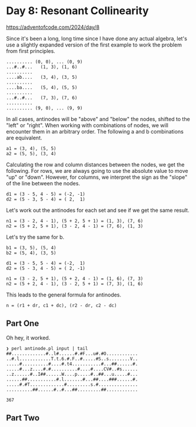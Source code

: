 # Day 8: Resonant Collinearity

https://adventofcode.com/2024/day/8

Since it's been a long, long time since I have done any actual algebra, let's use a slightly expanded version of the
first example to work the problem from first principles.

```
.......... (0, 0), ... (0, 9)
...#..#...   (1, 3), (1, 6)
..........
....ab....   (3, 4), (3, 5)
..........
....ba....   (5, 4), (5, 5)
..........
...#..#...   (7, 3), (7, 6)
..........
.......... (9, 0), ... (9, 9)
```

In all cases, antinodes will be "above" and "below" the nodes, shifted to the "left" or "right". When working with
combinations of nodes, we will encounter them in an arbitrary order. The following a and b combinations are equivalent.

```
a1 = (3, 4), (5, 5)
a2 = (5, 5), (3, 4)
```

Calculating the row and column distances between the nodes, we get the following. For rows, we are always going to use
the absolute value to move "up" or "down". However, for columns, we interpret the sign as the "slope" of the line
between the nodes.

```
d1 = (3 - 5, 4 - 5) = (-2, -1)
d2 = (5 - 3, 5 - 4) = ( 2,  1)
```

Let's work out the antinodes for each set and see if we get the same result.

```
n1 = (3 - 2, 4 - 1), (5 + 2, 5 + 1) = (1, 3), (7, 6)
n2 = (5 + 2, 5 + 1), (3 - 2, 4 - 1) = (7, 6), (1, 3)
```

Let's try the same for b.

```
b1 = (3, 5), (5, 4)
b2 = (5, 4), (3, 5)

d1 = (3 - 5, 5 - 4) = (-2,  1)
d2 = (5 - 3, 4 - 5) = ( 2, -1)

n1 = (3 - 2, 5 + 1), (5 + 2, 4 - 1) = (1, 6), (7, 3)
n2 = (5 + 2, 4 - 1), (3 - 2, 5 + 1) = (7, 3), (1, 6)
```

This leads to the general formula for antinodes.

```
n = (r1 + dr, c1 + dc), (r2 - dr, c2 - dc)
```

## Part One

Oh hey, it worked.

```
❯ perl antinode.pl input | tail
##.............#..l#......#.#F...u#.#O............
..#.l............T.t.6.#.F..#.....#S..s........V..
.....#..........#....#.t4...........#...##......#.
.....#...z....#.#..........#....#....CV#..#s......
..z......#..I##......W....p.....#..##...u.....#...
......##...........#.l.......#...##....###......#.
.....#.#T.............#.........s.#...............
..........##......#..#...##.........##............

367
```

## Part Two

```
```
